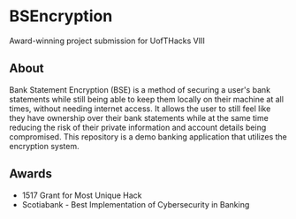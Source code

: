 # BSEncryption

Award-winning project submission for UofTHacks VIII

## About
Bank Statement Encryption (BSE) is a method of securing a user's bank statements while still being able to keep them locally on their machine at all times, without needing internet access. It allows the user to still feel like they have ownership over their bank statements while at the same time reducing the risk of their private information and account details being compromised. This repository is a demo banking application that utilizes the encryption system. 

## Awards
* 1517 Grant for Most Unique Hack
* Scotiabank - Best Implementation of Cybersecurity in Banking

